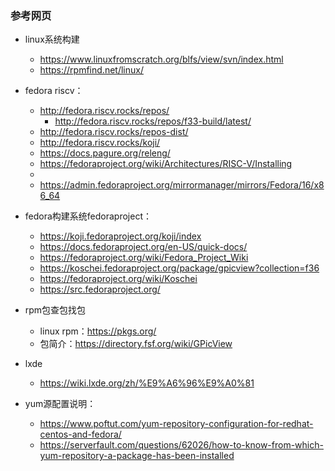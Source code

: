 ### 参考网页

- linux系统构建
  - https://www.linuxfromscratch.org/blfs/view/svn/index.html
  - https://rpmfind.net/linux/
- fedora riscv：

  - http://fedora.riscv.rocks/repos/
    - http://fedora.riscv.rocks/repos/f33-build/latest/
  - http://fedora.riscv.rocks/repos-dist/
  - http://fedora.riscv.rocks/koji/
  - https://docs.pagure.org/releng/
  - https://fedoraproject.org/wiki/Architectures/RISC-V/Installing
  - 
  - https://admin.fedoraproject.org/mirrormanager/mirrors/Fedora/16/x86_64
- fedora构建系统fedoraproject：
  - https://koji.fedoraproject.org/koji/index
  - https://docs.fedoraproject.org/en-US/quick-docs/
  - https://fedoraproject.org/wiki/Fedora_Project_Wiki
  - https://koschei.fedoraproject.org/package/gpicview?collection=f36
  - https://fedoraproject.org/wiki/Koschei
  - https://src.fedoraproject.org/
- rpm包查包找包
  - linux rpm：https://pkgs.org/
  - 包简介：https://directory.fsf.org/wiki/GPicView
- lxde
  - https://wiki.lxde.org/zh/%E9%A6%96%E9%A0%81



- yum源配置说明：
  - https://www.poftut.com/yum-repository-configuration-for-redhat-centos-and-fedora/
  - https://serverfault.com/questions/62026/how-to-know-from-which-yum-repository-a-package-has-been-installed

